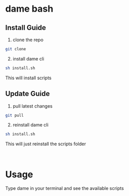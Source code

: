 # dame bash

## Install Guide

1. clone the repo

```bash
git clone
```

2. install dame cli

```bash
sh install.sh
```

This will install scripts

## Update Guide

1. pull latest changes

```bash
git pull
```

2. reinstall dame cli

```bash
sh install.sh
```

This will just reinstall the scripts folder

<br>

# Usage

Type dame in your terminal and see the available scripts

